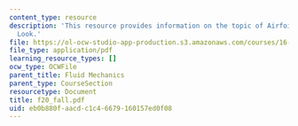 ```yaml
---
content_type: resource
description: 'This resource provides information on the topic of Airfoils: Detailed
  Look.'
file: https://ol-ocw-studio-app-production.s3.amazonaws.com/courses/16-01-unified-engineering-i-ii-iii-iv-fall-2005-spring-2006/eb0b880faacdc1c46679160157ed0f08_f20_fall.pdf
file_type: application/pdf
learning_resource_types: []
ocw_type: OCWFile
parent_title: Fluid Mechanics
parent_type: CourseSection
resourcetype: Document
title: f20_fall.pdf
uid: eb0b880f-aacd-c1c4-6679-160157ed0f08
---
```

